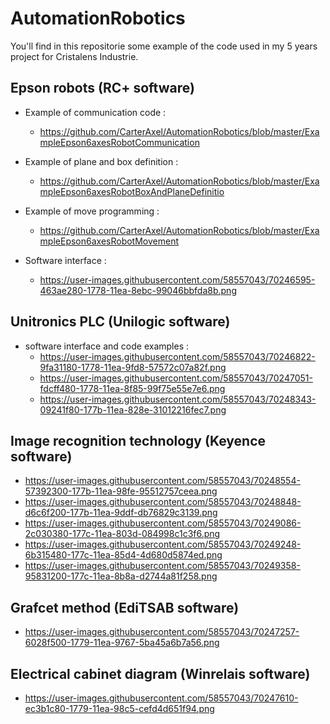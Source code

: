 # AutomationRobotics

You'll find in this repositorie some example of the code used in my 5 years project for Cristalens Industrie.


Epson robots (RC+ software)
---------------------------
* Example of communication code :
  - https://github.com/CarterAxel/AutomationRobotics/blob/master/ExampleEpson6axesRobotCommunication
* Example of plane and box definition :
  - https://github.com/CarterAxel/AutomationRobotics/blob/master/ExampleEpson6axesRobotBoxAndPlaneDefinitio
* Example of move programming :
  - https://github.com/CarterAxel/AutomationRobotics/blob/master/ExampleEpson6axesRobotMovement

* Software interface :
  - https://user-images.githubusercontent.com/58557043/70246595-463ae280-1778-11ea-8ebc-99046bbfda8b.png


Unitronics PLC (Unilogic software)
----------------------------------
* software interface and code examples :
  - https://user-images.githubusercontent.com/58557043/70246822-9fa31180-1778-11ea-9fd8-57572c07a82f.png
  - https://user-images.githubusercontent.com/58557043/70247051-fdcff480-1778-11ea-8f85-99f75e55e7e6.png
  - https://user-images.githubusercontent.com/58557043/70248343-09241f80-177b-11ea-828e-31012216fec7.png


Image recognition technology (Keyence software)
-----------------------------------------------
  - https://user-images.githubusercontent.com/58557043/70248554-57392300-177b-11ea-98fe-95512757ceea.png
  - https://user-images.githubusercontent.com/58557043/70248848-d6c6f200-177b-11ea-9ddf-db76829c3139.png
  - https://user-images.githubusercontent.com/58557043/70249086-2c030380-177c-11ea-803d-084998c1c3f6.png
  - https://user-images.githubusercontent.com/58557043/70249248-6b315480-177c-11ea-85d4-4d680d5874ed.png
  - https://user-images.githubusercontent.com/58557043/70249358-95831200-177c-11ea-8b8a-d2744a81f258.png
  

Grafcet method (EdiTSAB software)
---------------------------------
  - https://user-images.githubusercontent.com/58557043/70247257-6028f500-1779-11ea-9767-5ba45a6b7a56.png
  

Electrical cabinet diagram (Winrelais software)
-----------------------------------------------
  - https://user-images.githubusercontent.com/58557043/70247610-ec3b1c80-1779-11ea-98c5-cefd4d651f94.png
